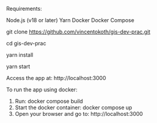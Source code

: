 Requirements:

Node.js (v18 or later)
Yarn
Docker
Docker Compose

git clone https://github.com/vincentokoth/gis-dev-prac.git

cd gis-dev-prac

yarn install

yarn start

Access the app at: http://localhost:3000

To run the app using docker:
1. Run: docker compose build
2. Start the docker container: docker compose up
3. Open your browser and go to: http://localhost:3000